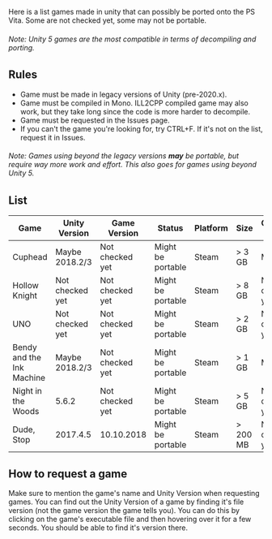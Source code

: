 Here is a list games made in unity that can possibly be ported onto the PS Vita. Some are not checked yet, some may not be portable.
###### Note: Unity 5 games are the most compatible in terms of decompiling and porting.

## Rules
- Game must be made in legacy versions of Unity (pre-2020.x).
- Game must be compiled in Mono. ILL2CPP compiled game may also work, but they take long since the code is more harder to decompile.
- Game must be requested in the Issues page.
- If you can't the game you're looking for, try CTRL+F. If it's not on the list, request it in Issues.

###### Note: Games using beyond the legacy versions **may** be portable, but require way more work and effort. This also goes for games using beyond Unity 5.

## List

| Game                                    | Unity Version    | Game Version       | Status              | Platform       | Size                 | Compiled in...  |
|-----------------------------------------|------------------|--------------------|---------------------|----------------|----------------------|-----------------|
| Cuphead                                 | Maybe 2018.2/3   | Not checked yet    | Might be portable   | Steam          | > 3 GB               | Mono            |
| Hollow Knight                           | Not checked yet  | Not checked yet    | Might be portable   | Steam          | > 8 GB               | Not checked yet |
| UNO                                     | Not checked yet  | Not checked yet    | Might be portable   | Steam          | > 2 GB               | Not checked yet |
| Bendy and the Ink Machine               | Maybe 2018.2/3   | Not checked yet    | Might be portable   | Steam          | > 1 GB               | Mono            |
| Night in the Woods                      | 5.6.2            | Not checked yet    | Might be portable   | Steam          | > 5 GB               | Not checked yet |
| Dude, Stop                              | 2017.4.5         | 10.10.2018         | Might be portable   | Steam          | > 200 MB             | Not checked yet |

## How to request a game
Make sure to mention the game's name and Unity Version when requesting games. You can find out the Unity Version of a game by finding it's file version (not the game version the game tells you). You can do this by clicking on the game's executable file and then hovering over it for a few seconds. You should be able to find it's version there.
